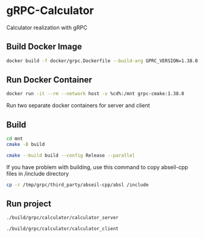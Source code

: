 # gRPC-Calculator
 Calculator realization with gRPC

## Build Docker Image
```bash
docker build -f docker/grpc.Dockerfile --build-arg GPRC_VERSION=1.38.0 --build-arg NUM_JOBS=8 --tag grpc-cmake:1.38.0 .
```
## Run Docker Container
```bash
docker run -it --rm --network host -v %cd%:/mnt grpc-cmake:1.38.0
```
Run two separate docker containers for server and client

## Build

```bash
cd mnt
cmake -B build
```
```bash
cmake --build build --config Release --parallel
```
If you have problem with building, use this command to copy abseil-cpp files in /include directory
```bash
cp -r /tmp/grpc/third_party/abseil-cpp/absl /include
```
## Run project
```bash
./build/grpc/calculator/calculator_server
```

```bash
./build/grpc/calculator/calculator_client
```


